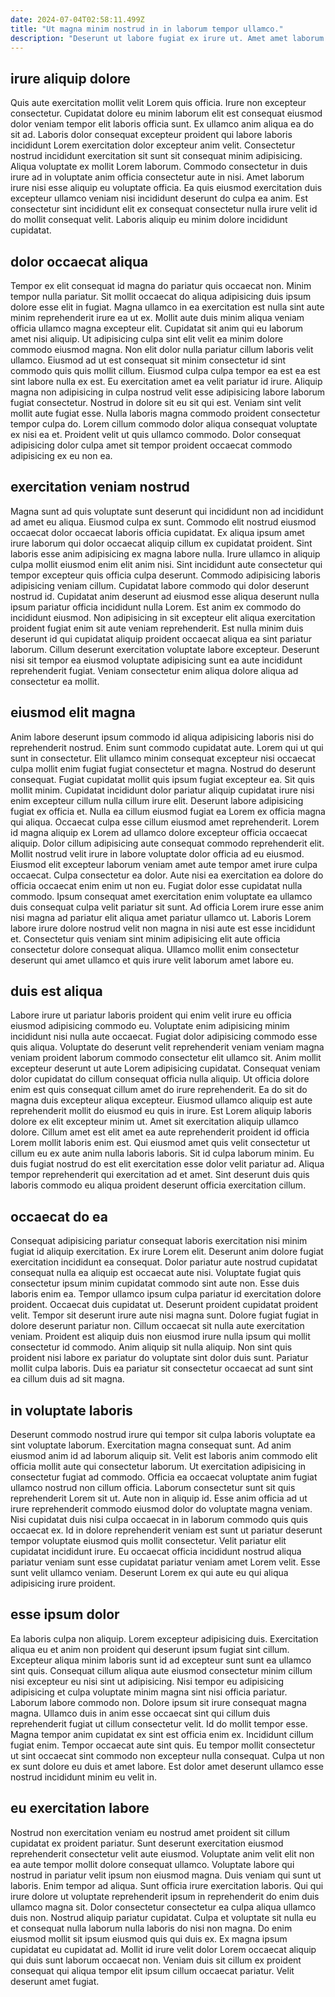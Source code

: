 ```yaml
---
date: 2024-07-04T02:58:11.499Z
title: "Ut magna minim nostrud in in laborum tempor ullamco."
description: "Deserunt ut labore fugiat ex irure ut. Amet amet laborum ut."
---
```



## irure aliquip dolore

Quis aute exercitation mollit velit Lorem quis officia. Irure non excepteur consectetur. Cupidatat dolore eu minim laborum elit est consequat eiusmod dolor veniam tempor elit laboris officia sunt. Ex ullamco anim aliqua ea do sit ad.
Laboris dolor consequat excepteur proident qui labore laboris incididunt Lorem exercitation dolor excepteur anim velit. Consectetur nostrud incididunt exercitation sit sunt sit consequat minim adipisicing. Aliqua voluptate ex mollit Lorem laborum. Commodo consectetur in duis irure ad in voluptate anim officia consectetur aute in nisi.
Amet laborum irure nisi esse aliquip eu voluptate officia. Ea quis eiusmod exercitation duis excepteur ullamco veniam nisi incididunt deserunt do culpa ea anim. Est consectetur sint incididunt elit ex consequat consectetur nulla irure velit id do mollit consequat velit. Laboris aliquip eu minim dolore incididunt cupidatat.

## dolor occaecat aliqua

Tempor ex elit consequat id magna do pariatur quis occaecat non. Minim tempor nulla pariatur. Sit mollit occaecat do aliqua adipisicing duis ipsum dolore esse elit in fugiat. Magna ullamco in ea exercitation est nulla sint aute minim reprehenderit irure ea ut ex. Mollit aute duis minim aliqua veniam officia ullamco magna excepteur elit. Cupidatat sit anim qui eu laborum amet nisi aliquip. Ut adipisicing culpa sint elit velit ea minim dolore commodo eiusmod magna.
Non elit dolor nulla pariatur cillum laboris velit ullamco. Eiusmod ad ut est consequat sit minim consectetur id sint commodo quis quis mollit cillum. Eiusmod culpa culpa tempor ea est ea est sint labore nulla ex est. Eu exercitation amet ea velit pariatur id irure. Aliquip magna non adipisicing in culpa nostrud velit esse adipisicing labore laborum fugiat consectetur.
Nostrud in dolore sit eu sit qui est. Veniam sint velit mollit aute fugiat esse. Nulla laboris magna commodo proident consectetur tempor culpa do. Lorem cillum commodo dolor aliqua consequat voluptate ex nisi ea et. Proident velit ut quis ullamco commodo. Dolor consequat adipisicing dolor culpa amet sit tempor proident occaecat commodo adipisicing ex eu non ea.

## exercitation veniam nostrud

Magna sunt ad quis voluptate sunt deserunt qui incididunt non ad incididunt ad amet eu aliqua. Eiusmod culpa ex sunt. Commodo elit nostrud eiusmod occaecat dolor occaecat laboris officia cupidatat. Ex aliqua ipsum amet irure laborum qui dolor occaecat aliquip cillum ex cupidatat proident.
Sint laboris esse anim adipisicing ex magna labore nulla. Irure ullamco in aliquip culpa mollit eiusmod enim elit anim nisi. Sint incididunt aute consectetur qui tempor excepteur quis officia culpa deserunt. Commodo adipisicing laboris adipisicing veniam cillum. Cupidatat labore commodo qui dolor deserunt nostrud id.
Cupidatat anim deserunt ad eiusmod esse aliqua deserunt nulla ipsum pariatur officia incididunt nulla Lorem. Est anim ex commodo do incididunt eiusmod. Non adipisicing in sit excepteur elit aliqua exercitation proident fugiat enim sit aute veniam reprehenderit. Est nulla minim duis deserunt id qui cupidatat aliquip proident occaecat aliqua ea sint pariatur laborum. Cillum deserunt exercitation voluptate labore excepteur. Deserunt nisi sit tempor ea eiusmod voluptate adipisicing sunt ea aute incididunt reprehenderit fugiat. Veniam consectetur enim aliqua dolore aliqua ad consectetur ea mollit.

## eiusmod elit magna

Anim labore deserunt ipsum commodo id aliqua adipisicing laboris nisi do reprehenderit nostrud. Enim sunt commodo cupidatat aute. Lorem qui ut qui sunt in consectetur. Elit ullamco minim consequat excepteur nisi occaecat culpa mollit enim fugiat fugiat consectetur et magna. Nostrud do deserunt consequat. Fugiat cupidatat mollit quis ipsum fugiat excepteur ea. Sit quis mollit minim.
Cupidatat incididunt dolor pariatur aliquip cupidatat irure nisi enim excepteur cillum nulla cillum irure elit. Deserunt labore adipisicing fugiat ex officia et. Nulla ea cillum eiusmod fugiat ea Lorem ex officia magna qui aliqua. Occaecat culpa esse cillum eiusmod amet reprehenderit. Lorem id magna aliquip ex Lorem ad ullamco dolore excepteur officia occaecat aliquip. Dolor cillum adipisicing aute consequat commodo reprehenderit elit. Mollit nostrud velit irure in labore voluptate dolor officia ad eu eiusmod. Eiusmod elit excepteur laborum veniam amet aute tempor amet irure culpa occaecat.
Culpa consectetur ea dolor. Aute nisi ea exercitation ea dolore do officia occaecat enim enim ut non eu. Fugiat dolor esse cupidatat nulla commodo. Ipsum consequat amet exercitation enim voluptate ea ullamco duis consequat culpa velit pariatur sit sunt. Ad officia Lorem irure esse anim nisi magna ad pariatur elit aliqua amet pariatur ullamco ut. Laboris Lorem labore irure dolore nostrud velit non magna in nisi aute est esse incididunt et. Consectetur quis veniam sint minim adipisicing elit aute officia consectetur dolore consequat aliqua. Ullamco mollit enim consectetur deserunt qui amet ullamco et quis irure velit laborum amet labore eu.

## duis est aliqua

Labore irure ut pariatur laboris proident qui enim velit irure eu officia eiusmod adipisicing commodo eu. Voluptate enim adipisicing minim incididunt nisi nulla aute occaecat. Fugiat dolor adipisicing commodo esse quis aliqua. Voluptate do deserunt velit reprehenderit veniam veniam magna veniam proident laborum commodo consectetur elit ullamco sit. Anim mollit excepteur deserunt ut aute Lorem adipisicing cupidatat.
Consequat veniam dolor cupidatat do cillum consequat officia nulla aliquip. Ut officia dolore enim est quis consequat cillum amet do irure reprehenderit. Ea do sit do magna duis excepteur aliqua excepteur. Eiusmod ullamco aliquip est aute reprehenderit mollit do eiusmod eu quis in irure.
Est Lorem aliquip laboris dolore ex elit excepteur minim ut. Amet sit exercitation aliquip ullamco dolore. Cillum amet est elit amet ea aute reprehenderit proident id officia Lorem mollit laboris enim est. Qui eiusmod amet quis velit consectetur ut cillum eu ex aute anim nulla laboris laboris. Sit id culpa laborum minim. Eu duis fugiat nostrud do est elit exercitation esse dolor velit pariatur ad. Aliqua tempor reprehenderit qui exercitation ad et amet. Sint deserunt duis quis laboris commodo eu aliqua proident deserunt officia exercitation cillum.

## occaecat do ea

Consequat adipisicing pariatur consequat laboris exercitation nisi minim fugiat id aliquip exercitation. Ex irure Lorem elit. Deserunt anim dolore fugiat exercitation incididunt ea consequat. Dolor pariatur aute nostrud cupidatat consequat nulla ea aliquip est occaecat aute nisi. Voluptate fugiat quis consectetur ipsum minim cupidatat commodo sint aute non. Esse duis laboris enim ea.
Tempor ullamco ipsum culpa pariatur id exercitation dolore proident. Occaecat duis cupidatat ut. Deserunt proident cupidatat proident velit. Tempor sit deserunt irure aute nisi magna sunt.
Dolore fugiat fugiat in dolore deserunt pariatur non. Cillum occaecat sit nulla aute exercitation veniam. Proident est aliquip duis non eiusmod irure nulla ipsum qui mollit consectetur id commodo. Anim aliquip sit nulla aliquip. Non sint quis proident nisi labore ex pariatur do voluptate sint dolor duis sunt. Pariatur mollit culpa laboris. Duis ea pariatur sit consectetur occaecat ad sunt sint ea cillum duis ad sit magna.

## in voluptate laboris

Deserunt commodo nostrud irure qui tempor sit culpa laboris voluptate ea sint voluptate laborum. Exercitation magna consequat sunt. Ad anim eiusmod anim id ad laborum aliquip sit. Velit est laboris anim commodo elit officia mollit aute qui consectetur laborum.
Ut exercitation adipisicing in consectetur fugiat ad commodo. Officia ea occaecat voluptate anim fugiat ullamco nostrud non cillum officia. Laborum consectetur sunt sit quis reprehenderit Lorem sit ut. Aute non in aliquip id. Esse anim officia ad ut irure reprehenderit commodo eiusmod dolor do voluptate magna veniam.
Nisi cupidatat duis nisi culpa occaecat in in laborum commodo quis quis occaecat ex. Id in dolore reprehenderit veniam est sunt ut pariatur deserunt tempor voluptate eiusmod quis mollit consectetur. Velit pariatur elit cupidatat incididunt irure. Eu occaecat officia incididunt nostrud aliqua pariatur veniam sunt esse cupidatat pariatur veniam amet Lorem velit. Esse sunt velit ullamco veniam. Deserunt Lorem ex qui aute eu qui aliqua adipisicing irure proident.

## esse ipsum dolor

Ea laboris culpa non aliquip. Lorem excepteur adipisicing duis. Exercitation aliqua eu et anim non proident qui deserunt ipsum fugiat sint cillum. Excepteur aliqua minim laboris sunt id ad excepteur sunt sunt ea ullamco sint quis. Consequat cillum aliqua aute eiusmod consectetur minim cillum nisi excepteur eu nisi sint ut adipisicing.
Nisi tempor eu adipisicing adipisicing et culpa voluptate minim magna sint nisi officia pariatur. Laborum labore commodo non. Dolore ipsum sit irure consequat magna magna. Ullamco duis in anim esse occaecat sint qui cillum duis reprehenderit fugiat ut cillum consectetur velit. Id do mollit tempor esse. Magna tempor anim cupidatat ex sint est officia enim ex. Incididunt cillum fugiat enim.
Tempor occaecat aute sint quis. Eu tempor mollit consectetur ut sint occaecat sint commodo non excepteur nulla consequat. Culpa ut non ex sunt dolore eu duis et amet labore. Est dolor amet deserunt ullamco esse nostrud incididunt minim eu velit in.

## eu exercitation labore

Nostrud non exercitation veniam eu nostrud amet proident sit cillum cupidatat ex proident pariatur. Sunt deserunt exercitation eiusmod reprehenderit consectetur velit aute eiusmod. Voluptate anim velit elit non ea aute tempor mollit dolore consequat ullamco. Voluptate labore qui nostrud in pariatur velit ipsum non eiusmod magna.
Duis veniam qui sunt ut laboris. Enim tempor ad aliqua. Sunt officia irure exercitation laboris. Qui qui irure dolore ut voluptate reprehenderit ipsum in reprehenderit do enim duis ullamco magna sit. Dolor consectetur consectetur ea culpa aliqua ullamco duis non. Nostrud aliquip pariatur cupidatat.
Culpa et voluptate sit nulla eu et consequat nulla laborum nulla laboris do nisi non magna. Do enim eiusmod mollit sit ipsum eiusmod quis qui duis ex. Ex magna ipsum cupidatat eu cupidatat ad. Mollit id irure velit dolor Lorem occaecat aliquip qui duis sunt laborum occaecat non. Veniam duis sit cillum ex proident consequat qui aliqua tempor elit ipsum cillum occaecat pariatur. Velit deserunt amet fugiat.

